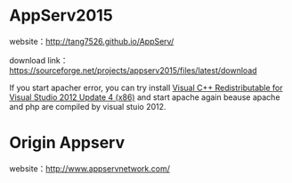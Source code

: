 # AppServ2015
website：http://tang7526.github.io/AppServ/

download link：https://sourceforge.net/projects/appserv2015/files/latest/download

If you start apacher error, you can try install [Visual C++ Redistributable for Visual Studio 2012 Update 4 (x86)](https://www.microsoft.com/en-US/download/details.aspx?id=30679) and start apache again beause apache and php are compiled by visual stuio 2012.


# Origin Appserv
website：http://www.appservnetwork.com/
